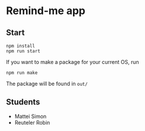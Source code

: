 # Remind-me app

## Start

```
npm install
npm run start
```

If you want to make a package for your current OS, run
```
npm run make
```
The package will be found in ```out/```

## Students

- Mattei Simon
- Reuteler Robin
